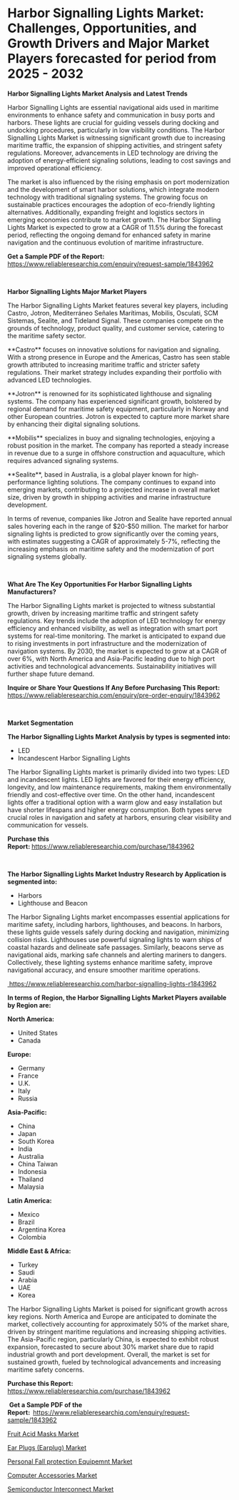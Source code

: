 <p><h1>Harbor Signalling Lights Market: Challenges, Opportunities, and Growth Drivers and Major Market Players forecasted for period from 2025 - 2032</h1></p><p><strong>Harbor Signalling Lights Market Analysis and Latest Trends</strong></p>
<p><p>Harbor Signalling Lights are essential navigational aids used in maritime environments to enhance safety and communication in busy ports and harbors. These lights are crucial for guiding vessels during docking and undocking procedures, particularly in low visibility conditions. The Harbor Signalling Lights Market is witnessing significant growth due to increasing maritime traffic, the expansion of shipping activities, and stringent safety regulations. Moreover, advancements in LED technology are driving the adoption of energy-efficient signaling solutions, leading to cost savings and improved operational efficiency.</p><p>The market is also influenced by the rising emphasis on port modernization and the development of smart harbor solutions, which integrate modern technology with traditional signaling systems. The growing focus on sustainable practices encourages the adoption of eco-friendly lighting alternatives. Additionally, expanding freight and logistics sectors in emerging economies contribute to market growth. The Harbor Signalling Lights Market is expected to grow at a CAGR of 11.5% during the forecast period, reflecting the ongoing demand for enhanced safety in marine navigation and the continuous evolution of maritime infrastructure.</p></p>
<p><strong>Get a Sample PDF of the Report:&nbsp;</strong> <a href="https://www.reliableresearchiq.com/enquiry/request-sample/1843962?utm_campaign=1137&utm_medium=2&utm_source=Github&utm_content=ia&utm_term=28022025&utm_id=harbor-signalling-lights">https://www.reliableresearchiq.com/enquiry/request-sample/1843962</a></p>
<p>&nbsp;</p>
<p><strong>Harbor Signalling Lights Major Market Players</strong></p>
<p><p>The Harbor Signalling Lights Market features several key players, including Castro, Jotron, Mediterráneo Señales Marítimas, Mobilis, Osculati, SCM Sistemas, Sealite, and Tideland Signal. These companies compete on the grounds of technology, product quality, and customer service, catering to the maritime safety sector.</p><p>**Castro** focuses on innovative solutions for navigation and signaling. With a strong presence in Europe and the Americas, Castro has seen stable growth attributed to increasing maritime traffic and stricter safety regulations. Their market strategy includes expanding their portfolio with advanced LED technologies. </p><p>**Jotron** is renowned for its sophisticated lighthouse and signaling systems. The company has experienced significant growth, bolstered by regional demand for maritime safety equipment, particularly in Norway and other European countries. Jotron is expected to capture more market share by enhancing their digital signaling solutions.</p><p>**Mobilis** specializes in buoy and signaling technologies, enjoying a robust position in the market. The company has reported a steady increase in revenue due to a surge in offshore construction and aquaculture, which requires advanced signaling systems. </p><p>**Sealite**, based in Australia, is a global player known for high-performance lighting solutions. The company continues to expand into emerging markets, contributing to a projected increase in overall market size, driven by growth in shipping activities and marine infrastructure development.</p><p>In terms of revenue, companies like Jotron and Sealite have reported annual sales hovering each in the range of $20-$50 million. The market for harbor signaling lights is predicted to grow significantly over the coming years, with estimates suggesting a CAGR of approximately 5-7%, reflecting the increasing emphasis on maritime safety and the modernization of port signaling systems globally.</p></p>
<p>&nbsp;</p>
<p><strong>What Are The Key Opportunities For Harbor Signalling Lights Manufacturers?</strong></p>
<p><p>The Harbor Signalling Lights market is projected to witness substantial growth, driven by increasing maritime traffic and stringent safety regulations. Key trends include the adoption of LED technology for energy efficiency and enhanced visibility, as well as integration with smart port systems for real-time monitoring. The market is anticipated to expand due to rising investments in port infrastructure and the modernization of navigation systems. By 2030, the market is expected to grow at a CAGR of over 6%, with North America and Asia-Pacific leading due to high port activities and technological advancements. Sustainability initiatives will further shape future demand.</p></p>
<p><strong>Inquire or Share Your Questions If Any Before Purchasing This Report:</strong> <a href="https://www.reliableresearchiq.com/enquiry/pre-order-enquiry/1843962?utm_campaign=1137&utm_medium=2&utm_source=Github&utm_content=ia&utm_term=28022025&utm_id=harbor-signalling-lights">https://www.reliableresearchiq.com/enquiry/pre-order-enquiry/1843962</a></p>
<p>&nbsp;</p>
<p><strong>Market Segmentation</strong></p>
<p><strong>The Harbor Signalling Lights Market Analysis by types is segmented into:</strong></p>
<p><ul><li>LED</li><li>Incandescent Harbor Signalling Lights</li></ul></p>
<p><p>The Harbor Signalling Lights market is primarily divided into two types: LED and incandescent lights. LED lights are favored for their energy efficiency, longevity, and low maintenance requirements, making them environmentally friendly and cost-effective over time. On the other hand, incandescent lights offer a traditional option with a warm glow and easy installation but have shorter lifespans and higher energy consumption. Both types serve crucial roles in navigation and safety at harbors, ensuring clear visibility and communication for vessels.</p></p>
<p><strong>Purchase this Report:&nbsp;</strong><a href="https://www.reliableresearchiq.com/purchase/1843962?utm_campaign=1137&utm_medium=2&utm_source=Github&utm_content=ia&utm_term=28022025&utm_id=harbor-signalling-lights">https://www.reliableresearchiq.com/purchase/1843962</a></p>
<p>&nbsp;</p>
<p><strong>The Harbor Signalling Lights Market Industry Research by Application is segmented into:</strong></p>
<p><ul><li>Harbors</li><li>Lighthouse and Beacon</li></ul></p>
<p><p>The Harbor Signaling Lights market encompasses essential applications for maritime safety, including harbors, lighthouses, and beacons. In harbors, these lights guide vessels safely during docking and navigation, minimizing collision risks. Lighthouses use powerful signaling lights to warn ships of coastal hazards and delineate safe passages. Similarly, beacons serve as navigational aids, marking safe channels and alerting mariners to dangers. Collectively, these lighting systems enhance maritime safety, improve navigational accuracy, and ensure smoother maritime operations.</p></p>
<p><a href="https://www.reliableresearchiq.com/harbor-signalling-lights-r1843962?utm_campaign=1137&utm_medium=2&utm_source=Github&utm_content=ia&utm_term=28022025&utm_id=harbor-signalling-lights">&nbsp;https://www.reliableresearchiq.com/harbor-signalling-lights-r1843962</a></p>
<p><strong>In terms of Region, the Harbor Signalling Lights Market Players available by Region are:</strong></p>
<p>
    <p> <strong> North America: </strong>
        <ul>
            <li>United States</li>
            <li>Canada</li>
        </ul>
        </p> 
    <p> <strong> Europe: </strong>
        <ul>
            <li>Germany</li>
            <li>France</li>
            <li>U.K.</li>
            <li>Italy</li>
            <li>Russia</li>
        </ul>
        </p> 
    <p> <strong> Asia-Pacific: </strong>
        <ul>
            <li>China</li>
            <li>Japan</li>
            <li>South Korea</li>
            <li>India</li>
            <li>Australia</li>
            <li>China Taiwan</li>
            <li>Indonesia</li>
            <li>Thailand</li>
            <li>Malaysia</li>
        </ul>
        </p> 
    <p> <strong> Latin America: </strong>
        <ul>
            <li>Mexico</li>
            <li>Brazil</li>
            <li>Argentina Korea</li>
            <li>Colombia</li>
        </ul>
        </p> 
    <p> <strong> Middle East & Africa: </strong>
        <ul>
            <li>Turkey</li>
            <li>Saudi</li>
            <li>Arabia</li>
            <li>UAE</li>
            <li>Korea</li>
        </ul>
    </p>
    </p>
<p><p>The Harbor Signalling Lights Market is poised for significant growth across key regions. North America and Europe are anticipated to dominate the market, collectively accounting for approximately 50% of the market share, driven by stringent maritime regulations and increasing shipping activities. The Asia-Pacific region, particularly China, is expected to exhibit robust expansion, forecasted to secure about 30% market share due to rapid industrial growth and port development. Overall, the market is set for sustained growth, fueled by technological advancements and increasing maritime safety concerns.</p></p>
<p><strong>Purchase this Report: </strong><a href="https://www.reliableresearchiq.com/purchase/1843962?utm_campaign=1137&utm_medium=2&utm_source=Github&utm_content=ia&utm_term=28022025&utm_id=harbor-signalling-lights">https://www.reliableresearchiq.com/purchase/1843962</a></p>
<p>&nbsp;<strong>Get a Sample PDF of the Report:&nbsp;&nbsp;</strong><a href="https://www.reliableresearchiq.com/enquiry/request-sample/1843962?utm_campaign=1137&utm_medium=2&utm_source=Github&utm_content=ia&utm_term=28022025&utm_id=harbor-signalling-lights">https://www.reliableresearchiq.com/enquiry/request-sample/1843962</a></p>
<p><strong></strong></p>
<p><p><a href="https://github.com/bensemilia864/Market-Research-Report-List-1/blob/main/fruit-acid-masks-market.md?utm_campaign=1137&utm_medium=2&utm_source=Github&utm_content=ia&utm_term=28022025&utm_id=harbor-signalling-lights">Fruit Acid Masks Market</a></p><p><a href="https://github.com/gerdabatiskzv9/Market-Research-Report-List-1/blob/main/ear-plugs-earplug-market.md?utm_campaign=1137&utm_medium=2&utm_source=Github&utm_content=ia&utm_term=28022025&utm_id=harbor-signalling-lights">Ear Plugs (Earplug) Market</a></p><p><a href="https://github.com/JakirUddin651/Market-Research-Report-List-1/blob/main/personal-fall-protection-equipemnt-market.md?utm_campaign=1137&utm_medium=2&utm_source=Github&utm_content=ia&utm_term=28022025&utm_id=harbor-signalling-lights">Personal Fall protection Equipemnt Market</a></p><p><a href="https://github.com/sungbruington660/Market-Research-Report-List-1/blob/main/computer-accessories-market.md?utm_campaign=1137&utm_medium=2&utm_source=Github&utm_content=ia&utm_term=28022025&utm_id=harbor-signalling-lights">Computer Accessories Market</a></p><p><a href="https://github.com/pimanoruman/Market-Research-Report-List-1/blob/main/semiconductor-interconnect-market.md?utm_campaign=1137&utm_medium=2&utm_source=Github&utm_content=ia&utm_term=28022025&utm_id=harbor-signalling-lights">Semiconductor Interconnect Market</a></p></p>
